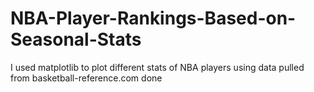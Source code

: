 # NBA-Player-Rankings-Based-on-Seasonal-Stats
I used matplotlib to plot different stats of NBA players using data pulled from basketball-reference.com
done
